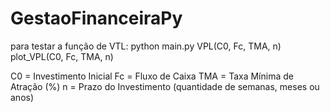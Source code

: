 # GestaoFinanceiraPy
para testar a função de VTL: python main.py
VPL(C0, Fc, TMA, n)
plot_VPL(C0, Fc, TMA, n)

C0 = Investimento Inicial
Fc = Fluxo de Caixa
TMA = Taxa Mínima de Atração (%)
n = Prazo do Investimento (quantidade de semanas, meses ou anos)

